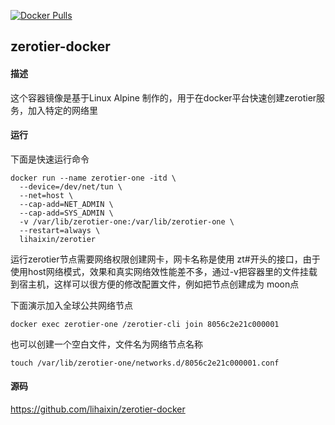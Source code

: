 [![Docker Pulls](https://img.shields.io/docker/pulls/lihaixin/zerotier)](https://hub.docker.com/r/lihaixin/zerotier)

## zerotier-docker

#### 描述

这个容器镜像是基于Linux Alpine 制作的，用于在docker平台快速创建zerotier服务，加入特定的网络里

#### 运行

下面是快速运行命令

    docker run --name zerotier-one -itd \
      --device=/dev/net/tun \
      --net=host \
      --cap-add=NET_ADMIN \
      --cap-add=SYS_ADMIN \
      -v /var/lib/zerotier-one:/var/lib/zerotier-one \
      --restart=always \
      lihaixin/zerotier



运行zerotier节点需要网络权限创建网卡，网卡名称是使用 zt#开头的接口，由于使用host网络模式，效果和真实网络效性能差不多，通过-v把容器里的文件挂载到宿主机，这样可以很方便的修改配置文件，例如把节点创建成为 moon点



下面演示加入全球公共网络节点

    docker exec zerotier-one /zerotier-cli join 8056c2e21c000001


也可以创建一个空白文件，文件名为网络节点名称

    touch /var/lib/zerotier-one/networks.d/8056c2e21c000001.conf

#### 源码

https://github.com/lihaixin/zerotier-docker

